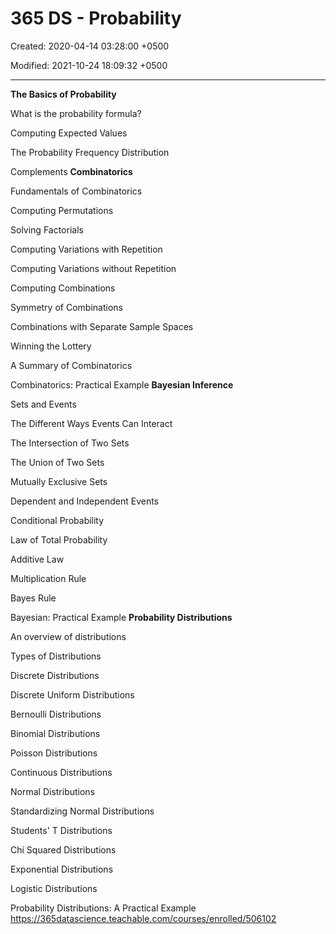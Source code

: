 # 365 DS - Probability

Created: 2020-04-14 03:28:00 +0500

Modified: 2021-10-24 18:09:32 +0500

---

**The Basics of Probability**

What is the probability formula?

Computing Expected Values

The Probability Frequency Distribution

Complements
**Combinatorics**

Fundamentals of Combinatorics

Computing Permutations

Solving Factorials

Computing Variations with Repetition

Computing Variations without Repetition

Computing Combinations

Symmetry of Combinations

Combinations with Separate Sample Spaces

Winning the Lottery

A Summary of Combinatorics

Combinatorics: Practical Example
**Bayesian Inference**

Sets and Events

The Different Ways Events Can Interact

The Intersection of Two Sets

The Union of Two Sets

Mutually Exclusive Sets

Dependent and Independent Events

Conditional Probability

Law of Total Probability

Additive Law

Multiplication Rule

Bayes Rule

Bayesian: Practical Example
**Probability Distributions**

An overview of distributions

Types of Distributions

Discrete Distributions

Discrete Uniform Distributions

Bernoulli Distributions

Binomial Distributions

Poisson Distributions

Continuous Distributions

Normal Distributions

Standardizing Normal Distributions

Students' T Distributions

Chi Squared Distributions

Exponential Distributions

Logistic Distributions

Probability Distributions: A Practical Example
<https://365datascience.teachable.com/courses/enrolled/506102>
